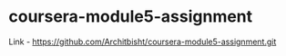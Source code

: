 # coursera-module5-assignment
Link - https://github.com/Architbisht/coursera-module5-assignment.git
